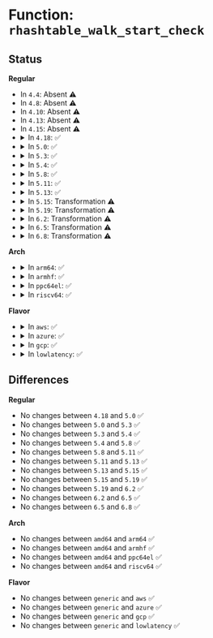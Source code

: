 # Function: <code>rhashtable_walk_start_check</code>

## Status
<b>Regular</b>
<ul>
<li>
In <code>4.4</code>: Absent ⚠️
</li>
<li>
In <code>4.8</code>: Absent ⚠️
</li>
<li>
In <code>4.10</code>: Absent ⚠️
</li>
<li>
In <code>4.13</code>: Absent ⚠️
</li>
<li>
In <code>4.15</code>: Absent ⚠️
</li>
<li>
<details>
<summary>In <code>4.18</code>: ✅</summary>

```c
int rhashtable_walk_start_check(struct rhashtable_iter *iter);
```

**Collision:** Unique Global

**Inline:** No

**Transformation:** False

**Instances:**

```
In lib/rhashtable.c (ffffffff814ccf80)
Location: lib/rhashtable.c:726
Inline: False
Direct callers:
  - net/netlink/af_netlink.c:__netlink_seq_next
  - net/ipv6/seg6.c:seg6_genl_dumphmac
```
**Symbols:**

```
ffffffff814ccf80-ffffffff814cd0ef: rhashtable_walk_start_check (STB_GLOBAL)
```
</details>
</li>
<li>
<details>
<summary>In <code>5.0</code>: ✅</summary>

```c
int rhashtable_walk_start_check(struct rhashtable_iter *iter);
```

**Collision:** Unique Global

**Inline:** No

**Transformation:** False

**Instances:**

```
In lib/rhashtable.c (ffffffff814e1530)
Location: lib/rhashtable.c:718
Inline: False
Direct callers:
  - net/netlink/af_netlink.c:__netlink_seq_next
  - net/ipv6/seg6.c:seg6_genl_dumphmac
```
**Symbols:**

```
ffffffff814e1530-ffffffff814e169f: rhashtable_walk_start_check (STB_GLOBAL)
```
</details>
</li>
<li>
<details>
<summary>In <code>5.3</code>: ✅</summary>

```c
int rhashtable_walk_start_check(struct rhashtable_iter *iter);
```

**Collision:** Unique Global

**Inline:** No

**Transformation:** False

**Instances:**

```
In lib/rhashtable.c (ffffffff8150d300)
Location: lib/rhashtable.c:707
Inline: False
Direct callers:
  - net/netlink/af_netlink.c:netlink_seq_start
  - net/netlink/af_netlink.c:__netlink_seq_next
  - net/ipv6/seg6.c:seg6_genl_dumphmac
```
**Symbols:**

```
ffffffff8150d300-ffffffff8150d4d0: rhashtable_walk_start_check (STB_GLOBAL)
```
</details>
</li>
<li>
<details>
<summary>In <code>5.4</code>: ✅</summary>

```c
int rhashtable_walk_start_check(struct rhashtable_iter *iter);
```

**Collision:** Unique Global

**Inline:** No

**Transformation:** False

**Instances:**

```
In lib/rhashtable.c (ffffffff8152b150)
Location: lib/rhashtable.c:707
Inline: False
Direct callers:
  - net/core/xdp.c:mem_allocator_disconnect
  - net/netlink/af_netlink.c:netlink_seq_start
  - net/netlink/af_netlink.c:__netlink_seq_next
  - net/ipv6/seg6.c:seg6_genl_dumphmac
```
**Symbols:**

```
ffffffff8152b150-ffffffff8152b320: rhashtable_walk_start_check (STB_GLOBAL)
```
</details>
</li>
<li>
<details>
<summary>In <code>5.8</code>: ✅</summary>

```c
int rhashtable_walk_start_check(struct rhashtable_iter *iter);
```

**Collision:** Unique Global

**Inline:** No

**Transformation:** False

**Instances:**

```
In lib/rhashtable.c (ffffffff8158f4d0)
Location: lib/rhashtable.c:714
Inline: False
Direct callers:
  - net/core/xdp.c:mem_allocator_disconnect
  - net/netlink/af_netlink.c:netlink_seq_start
  - net/netlink/af_netlink.c:__netlink_seq_next
  - net/ipv6/seg6.c:seg6_genl_dumphmac
```
**Symbols:**

```
ffffffff8158f4d0-ffffffff8158f651: rhashtable_walk_start_check (STB_GLOBAL)
```
</details>
</li>
<li>
<details>
<summary>In <code>5.11</code>: ✅</summary>

```c
int rhashtable_walk_start_check(struct rhashtable_iter *iter);
```

**Collision:** Unique Global

**Inline:** No

**Transformation:** False

**Instances:**

```
In lib/rhashtable.c (ffffffff815ac000)
Location: lib/rhashtable.c:714
Inline: False
Direct callers:
  - net/core/xdp.c:mem_allocator_disconnect
  - net/netlink/af_netlink.c:netlink_seq_start
  - net/netlink/af_netlink.c:__netlink_seq_next
  - net/ipv6/seg6.c:seg6_genl_dumphmac
```
**Symbols:**

```
ffffffff815ac000-ffffffff815ac181: rhashtable_walk_start_check (STB_GLOBAL)
```
</details>
</li>
<li>
<details>
<summary>In <code>5.13</code>: ✅</summary>

```c
int rhashtable_walk_start_check(struct rhashtable_iter *iter);
```

**Collision:** Unique Global

**Inline:** No

**Transformation:** False

**Instances:**

```
In lib/rhashtable.c (ffffffff815b6ca0)
Location: lib/rhashtable.c:714
Inline: False
Direct callers:
  - net/core/xdp.c:mem_allocator_disconnect
  - net/netlink/af_netlink.c:netlink_seq_start
  - net/netlink/af_netlink.c:__netlink_seq_next
  - net/ipv6/seg6.c:seg6_genl_dumphmac
```
**Symbols:**

```
ffffffff815b6ca0-ffffffff815b6e27: rhashtable_walk_start_check (STB_GLOBAL)
```
</details>
</li>
<li>
<details>
<summary>In <code>5.15</code>: Transformation ⚠️</summary>

```c
int rhashtable_walk_start_check(struct rhashtable_iter *iter);
```

**Collision:** Unique Global

**Inline:** No

**Transformation:** True

**Instances:**

```
In lib/rhashtable.c (0)
Location: lib/rhashtable.c:714
Inline: False
Direct callers:
  - net/core/xdp.c:mem_allocator_disconnect
  - net/netlink/af_netlink.c:netlink_seq_start
  - net/netlink/af_netlink.c:__netlink_seq_next
  - net/ipv6/seg6.c:seg6_genl_dumphmac
  - net/ipv6/ioam6.c:ioam6_genl_dumpsc
  - net/ipv6/ioam6.c:ioam6_genl_dumpns
```
**Symbols:**

```
ffffffff81cdad17-ffffffff81cdad41: rhashtable_walk_start_check.cold (STB_LOCAL)
ffffffff8161d220-ffffffff8161d3c1: rhashtable_walk_start_check (STB_GLOBAL)
```
</details>
</li>
<li>
<details>
<summary>In <code>5.19</code>: Transformation ⚠️</summary>

```c
int rhashtable_walk_start_check(struct rhashtable_iter *iter);
```

**Collision:** Unique Global

**Inline:** No

**Transformation:** True

**Instances:**

```
In lib/rhashtable.c (0)
Location: lib/rhashtable.c:714
Inline: False
Direct callers:
  - net/core/xdp.c:mem_allocator_disconnect
  - net/netlink/af_netlink.c:netlink_seq_start
  - net/netlink/af_netlink.c:__netlink_seq_next
  - net/ipv6/seg6.c:seg6_genl_dumphmac
  - net/ipv6/ioam6.c:ioam6_genl_dumpsc
  - net/ipv6/ioam6.c:ioam6_genl_dumpns
```
**Symbols:**

```
ffffffff81e935a1-ffffffff81e935cb: rhashtable_walk_start_check.cold (STB_LOCAL)
ffffffff816ea7c0-ffffffff816ea96e: rhashtable_walk_start_check (STB_GLOBAL)
```
</details>
</li>
<li>
<details>
<summary>In <code>6.2</code>: Transformation ⚠️</summary>

```c
int rhashtable_walk_start_check(struct rhashtable_iter *iter);
```

**Collision:** Unique Global

**Inline:** No

**Transformation:** True

**Instances:**

```
In lib/rhashtable.c (0)
Location: lib/rhashtable.c:718
Inline: False
Direct callers:
  - net/core/xdp.c:mem_allocator_disconnect
  - net/netlink/af_netlink.c:netlink_seq_start
  - net/netlink/af_netlink.c:__netlink_seq_next
  - net/ipv6/seg6.c:seg6_genl_dumphmac
  - net/ipv6/ioam6.c:ioam6_genl_dumpsc
  - net/ipv6/ioam6.c:ioam6_genl_dumpns
```
**Symbols:**

```
ffffffff82078723-ffffffff8207874d: rhashtable_walk_start_check.cold (STB_LOCAL)
ffffffff817daa30-ffffffff817dabde: rhashtable_walk_start_check (STB_GLOBAL)
```
</details>
</li>
<li>
<details>
<summary>In <code>6.5</code>: Transformation ⚠️</summary>

```c
int rhashtable_walk_start_check(struct rhashtable_iter *iter);
```

**Collision:** Unique Global

**Inline:** No

**Transformation:** True

**Instances:**

```
In lib/rhashtable.c (0)
Location: lib/rhashtable.c:718
Inline: False
Direct callers:
  - net/core/xdp.c:mem_allocator_disconnect
  - net/netlink/af_netlink.c:netlink_seq_start
  - net/netlink/af_netlink.c:__netlink_seq_next
  - net/ipv6/seg6.c:seg6_genl_dumphmac
  - net/ipv6/ioam6.c:ioam6_genl_dumpsc
  - net/ipv6/ioam6.c:ioam6_genl_dumpns
```
**Symbols:**

```
ffffffff820f8c77-ffffffff820f8ca1: rhashtable_walk_start_check.cold (STB_LOCAL)
ffffffff81819ca0-ffffffff81819e4e: rhashtable_walk_start_check (STB_GLOBAL)
```
</details>
</li>
<li>
<details>
<summary>In <code>6.8</code>: Transformation ⚠️</summary>

```c
int rhashtable_walk_start_check(struct rhashtable_iter *iter);
```

**Collision:** Unique Global

**Inline:** No

**Transformation:** True

**Instances:**

```
In lib/rhashtable.c (0)
Location: lib/rhashtable.c:718
Inline: False
Direct callers:
  - net/core/xdp.c:mem_allocator_disconnect
  - net/netlink/af_netlink.c:netlink_seq_start
  - net/netlink/af_netlink.c:__netlink_seq_next
  - net/ipv6/seg6.c:seg6_genl_dumphmac
  - net/ipv6/ioam6.c:ioam6_genl_dumpsc
  - net/ipv6/ioam6.c:ioam6_genl_dumpns
```
**Symbols:**

```
ffffffff821d6798-ffffffff821d67c2: rhashtable_walk_start_check.cold (STB_LOCAL)
ffffffff8185eff0-ffffffff8185f19e: rhashtable_walk_start_check (STB_GLOBAL)
```
</details>
</li>
</ul>
<b>Arch</b>
<ul>
<li>
<details>
<summary>In <code>arm64</code>: ✅</summary>

```c
int rhashtable_walk_start_check(struct rhashtable_iter *iter);
```

**Collision:** Unique Global

**Inline:** No

**Transformation:** False

**Instances:**

```
In lib/rhashtable.c (ffff800010636768)
Location: lib/rhashtable.c:707
Inline: False
Direct callers:
  - net/core/xdp.c:mem_allocator_disconnect
  - net/netlink/af_netlink.c:netlink_seq_start
  - net/netlink/af_netlink.c:__netlink_seq_next
  - net/ipv6/seg6.c:seg6_genl_dumphmac
```
**Symbols:**

```
ffff800010636768-ffff800010636990: rhashtable_walk_start_check (STB_GLOBAL)
```
</details>
</li>
<li>
<details>
<summary>In <code>armhf</code>: ✅</summary>

```c
int rhashtable_walk_start_check(struct rhashtable_iter *iter);
```

**Collision:** Unique Global

**Inline:** No

**Transformation:** False

**Instances:**

```
In lib/rhashtable.c (c07dc458)
Location: lib/rhashtable.c:707
Inline: False
Direct callers:
  - net/core/xdp.c:mem_allocator_disconnect
  - net/netlink/af_netlink.c:netlink_seq_start
  - net/netlink/af_netlink.c:__netlink_seq_next
  - net/ipv6/seg6.c:seg6_genl_dumphmac
```
**Symbols:**

```
c07dc458-c07dc650: rhashtable_walk_start_check (STB_GLOBAL)
```
</details>
</li>
<li>
<details>
<summary>In <code>ppc64el</code>: ✅</summary>

```c
int rhashtable_walk_start_check(struct rhashtable_iter *iter);
```

**Collision:** Unique Global

**Inline:** No

**Transformation:** False

**Instances:**

```
In lib/rhashtable.c (c0000000007dbc60)
Location: lib/rhashtable.c:707
Inline: False
Direct callers:
  - net/core/xdp.c:mem_allocator_disconnect
  - net/netlink/af_netlink.c:netlink_seq_start
  - net/netlink/af_netlink.c:__netlink_seq_next
  - net/ipv6/seg6.c:seg6_genl_dumphmac
```
**Symbols:**

```
c0000000007dbc60-c0000000007dbefc: rhashtable_walk_start_check (STB_GLOBAL)
```
</details>
</li>
<li>
<details>
<summary>In <code>riscv64</code>: ✅</summary>

```c
int rhashtable_walk_start_check(struct rhashtable_iter *iter);
```

**Collision:** Unique Global

**Inline:** No

**Transformation:** False

**Instances:**

```
In lib/rhashtable.c (ffffffe00046390a)
Location: lib/rhashtable.c:707
Inline: False
Direct callers:
  - net/core/xdp.c:mem_allocator_disconnect
  - net/netlink/af_netlink.c:netlink_seq_start
  - net/netlink/af_netlink.c:__netlink_seq_next
  - net/ipv6/seg6.c:seg6_genl_dumphmac
```
**Symbols:**

```
ffffffe00046390a-ffffffe000463a82: rhashtable_walk_start_check (STB_GLOBAL)
```
</details>
</li>
</ul>
<b>Flavor</b>
<ul>
<li>
<details>
<summary>In <code>aws</code>: ✅</summary>

```c
int rhashtable_walk_start_check(struct rhashtable_iter *iter);
```

**Collision:** Unique Global

**Inline:** No

**Transformation:** False

**Instances:**

```
In lib/rhashtable.c (ffffffff81523730)
Location: lib/rhashtable.c:707
Inline: False
Direct callers:
  - net/core/xdp.c:mem_allocator_disconnect
  - net/netlink/af_netlink.c:netlink_seq_start
  - net/netlink/af_netlink.c:__netlink_seq_next
  - net/ipv6/seg6.c:seg6_genl_dumphmac
```
**Symbols:**

```
ffffffff81523730-ffffffff81523900: rhashtable_walk_start_check (STB_GLOBAL)
```
</details>
</li>
<li>
<details>
<summary>In <code>azure</code>: ✅</summary>

```c
int rhashtable_walk_start_check(struct rhashtable_iter *iter);
```

**Collision:** Unique Global

**Inline:** No

**Transformation:** False

**Instances:**

```
In lib/rhashtable.c (ffffffff81513a10)
Location: lib/rhashtable.c:707
Inline: False
Direct callers:
  - net/core/xdp.c:mem_allocator_disconnect
  - net/netlink/af_netlink.c:netlink_seq_start
  - net/netlink/af_netlink.c:__netlink_seq_next
  - net/ipv6/seg6.c:seg6_genl_dumphmac
```
**Symbols:**

```
ffffffff81513a10-ffffffff81513be0: rhashtable_walk_start_check (STB_GLOBAL)
```
</details>
</li>
<li>
<details>
<summary>In <code>gcp</code>: ✅</summary>

```c
int rhashtable_walk_start_check(struct rhashtable_iter *iter);
```

**Collision:** Unique Global

**Inline:** No

**Transformation:** False

**Instances:**

```
In lib/rhashtable.c (ffffffff8151f7c0)
Location: lib/rhashtable.c:707
Inline: False
Direct callers:
  - net/core/xdp.c:mem_allocator_disconnect
  - net/netlink/af_netlink.c:netlink_seq_start
  - net/netlink/af_netlink.c:__netlink_seq_next
  - net/ipv6/seg6.c:seg6_genl_dumphmac
```
**Symbols:**

```
ffffffff8151f7c0-ffffffff8151f990: rhashtable_walk_start_check (STB_GLOBAL)
```
</details>
</li>
<li>
<details>
<summary>In <code>lowlatency</code>: ✅</summary>

```c
int rhashtable_walk_start_check(struct rhashtable_iter *iter);
```

**Collision:** Unique Global

**Inline:** No

**Transformation:** False

**Instances:**

```
In lib/rhashtable.c (ffffffff81539090)
Location: lib/rhashtable.c:707
Inline: False
Direct callers:
  - net/core/xdp.c:mem_allocator_disconnect
  - net/netlink/af_netlink.c:netlink_seq_start
  - net/netlink/af_netlink.c:__netlink_seq_next
  - net/ipv6/seg6.c:seg6_genl_dumphmac
```
**Symbols:**

```
ffffffff81539090-ffffffff81539265: rhashtable_walk_start_check (STB_GLOBAL)
```
</details>
</li>
</ul>

## Differences
<b>Regular</b>
<ul>
<li>
No changes between <code>4.18</code> and <code>5.0</code> ✅
</li>
<li>
No changes between <code>5.0</code> and <code>5.3</code> ✅
</li>
<li>
No changes between <code>5.3</code> and <code>5.4</code> ✅
</li>
<li>
No changes between <code>5.4</code> and <code>5.8</code> ✅
</li>
<li>
No changes between <code>5.8</code> and <code>5.11</code> ✅
</li>
<li>
No changes between <code>5.11</code> and <code>5.13</code> ✅
</li>
<li>
No changes between <code>5.13</code> and <code>5.15</code> ✅
</li>
<li>
No changes between <code>5.15</code> and <code>5.19</code> ✅
</li>
<li>
No changes between <code>5.19</code> and <code>6.2</code> ✅
</li>
<li>
No changes between <code>6.2</code> and <code>6.5</code> ✅
</li>
<li>
No changes between <code>6.5</code> and <code>6.8</code> ✅
</li>
</ul>
<b>Arch</b>
<ul>
<li>
No changes between <code>amd64</code> and <code>arm64</code> ✅
</li>
<li>
No changes between <code>amd64</code> and <code>armhf</code> ✅
</li>
<li>
No changes between <code>amd64</code> and <code>ppc64el</code> ✅
</li>
<li>
No changes between <code>amd64</code> and <code>riscv64</code> ✅
</li>
</ul>
<b>Flavor</b>
<ul>
<li>
No changes between <code>generic</code> and <code>aws</code> ✅
</li>
<li>
No changes between <code>generic</code> and <code>azure</code> ✅
</li>
<li>
No changes between <code>generic</code> and <code>gcp</code> ✅
</li>
<li>
No changes between <code>generic</code> and <code>lowlatency</code> ✅
</li>
</ul>
